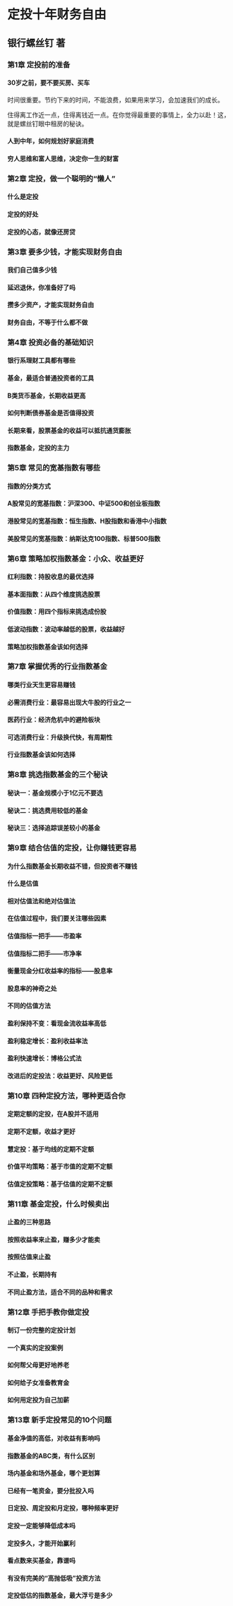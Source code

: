 # 定投十年财务自由

## 银行螺丝钉 著

### 第1章 定投前的准备

#### 30岁之前，要不要买房、买车

时间很重要。节约下来的时间，不能浪费，如果用来学习，会加速我们的成长。

住得离工作近一点，住得离钱近一点。在你觉得最重要的事情上，全力以赴！这，就是螺丝钉眼中租房的秘诀。

#### 人到中年，如何规划好家庭消费



#### 穷人思维和富人思维，决定你一生的财富



### 第2章 定投，做一个聪明的“懒人”



#### 什么是定投



#### 定投的好处



#### 定投的心态，就像还房贷



### 第3章 要多少钱，才能实现财务自由



#### 我们自己值多少钱



#### 延迟退休，你准备好了吗



#### 攒多少资产，才能实现财务自由



#### 财务自由，不等于什么都不做



### 第4章 投资必备的基础知识



#### 银行系理财工具都有哪些



#### 基金，最适合普通投资者的工具



#### B类货币基金，长期收益更高



#### 如何判断债券基金是否值得投资



#### 长期来看，股票基金的收益可以抵抗通货膨胀



#### 指数基金，定投的主力



### 第5章 常见的宽基指数有哪些



#### 指数的分类方式



#### A股常见的宽基指数：沪深300、中证500和创业板指数



#### 港股常见的宽基指数：恒生指数、H股指数和香港中小指数



#### 美股常见的宽基指数：纳斯达克100指数、标普500指数



### 第6章 策略加权指数基金：小众、收益更好



#### 红利指数：持股收息的最优选择



#### 基本面指数：从四个维度挑选股票



#### 价值指数：用四个指标来挑选成份股



#### 低波动指数：波动率越低的股票，收益越好



#### 策略加权指数基金该如何选择



### 第7章 掌握优秀的行业指数基金



#### 哪类行业天生更容易赚钱



#### 必需消费行业：最容易出现大牛股的行业之一



#### 医药行业：经济危机中的避险板块



#### 可选消费行业：升级换代快，有周期性



#### 行业指数基金该如何选择



### 第8章 挑选指数基金的三个秘诀



#### 秘诀一：基金规模小于1亿元不要选



#### 秘诀二：挑选费用较低的基金



#### 秘诀三：选择追踪误差较小的基金



### 第9章 结合估值的定投，让你赚钱更容易



#### 为什么指数基金长期收益不错，但投资者不赚钱



#### 什么是估值



#### 相对估值法和绝对估值法



#### 在估值过程中，我们要关注哪些因素



#### 估值指标一把手——市盈率



#### 估值指标二把手——市净率



#### 衡量现金分红收益率的指标——股息率



#### 股息率的神奇之处



#### 不同的估值方法



#### 盈利保持不变：看现金流收益率高低



#### 盈利稳定增长：盈利收益率法



#### 盈利快速增长：博格公式法



#### 改进后的定投法：收益更好、风险更低



### 第10章 四种定投方法，哪种更适合你



#### 定期定额的定投，在A股并不适用



#### 定期不定额，收益才更好



#### 慧定投：基于均线的定期不定额



#### 价值平均策略：基于市值的定期不定额



#### 估值定投策略：基于估值的定期不定额



### 第11章 基金定投，什么时候卖出



#### 止盈的三种思路



#### 按照收益率来止盈，赚多少才能卖



#### 按照估值来止盈



#### 不止盈，长期持有



#### 不同止盈方法，适合不同的品种和需求



### 第12章 手把手教你做定投



#### 制订一份完整的定投计划



#### 一个真实的定投案例



#### 如何帮父母更好地养老



#### 如何给子女准备教育金



#### 如何用定投为自己加薪



### 第13章 新手定投常见的10个问题



#### 基金净值的高低，对收益有影响吗



#### 指数基金的ABC类，有什么区别



#### 场内基金和场外基金，哪个更划算



#### 已经有一笔资金，要分批投入吗



#### 日定投、周定投和月定投，哪种频率更好



#### 定投一定能够降低成本吗



#### 定投多久，才能开始赢利



#### 看点数来买基金，靠谱吗



#### 有没有完美的“高抛低吸”投资方法



#### 定投低估的指数基金，最大浮亏是多少


